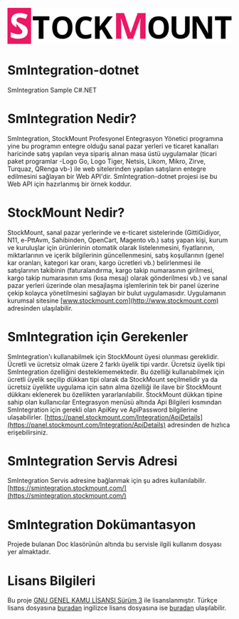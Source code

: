 ![StockMount Logo](StockMount-Logo.png?raw=true "StockMount Logo")
# SmIntegration-dotnet
SmIntegration Sample C#.NET
# SmIntegration Nedir?
SmIntegration, StockMount Profesyonel Entegrasyon Yönetici programına yine bu programın entegre olduğu sanal pazar yerleri ve ticaret kanalları haricinde satış yapılan veya sipariş alınan masa üstü uygulamalar (ticari paket programlar -Logo Go, Logo Tiger, Netsis, Likom, Mikro, Zirve, Turquaz, QRenga vb-) ile web sitelerinden yapılan satışların entegre edilmesini sağlayan bir Web API'dir. SmIntegration-dotnet projesi ise bu Web API için hazırlanmış bir örnek koddur.
# StockMount Nedir?
StockMount, sanal pazar yerlerinde ve e-ticaret sistelerinde (GittiGidiyor, N11, e-PttAvm, Sahibinden, OpenCart, Magento vb.) satış yapan kişi, kurum ve kuruluşlar için ürünlerinin otomatik olarak listelenmesini, fiyatlarının, miktarlarının ve içerik bilgilerinin güncellenmesini, satış koşullarının (genel kar oranları, kategori kar oranı, kargo ücretleri vb.) belirlenmesi ile satışlarının takibinin (faturalandırma, kargo takip numarasının girilmesi, kargo takip numarasının sms (kısa mesaj) olarak gönderilmesi vb.) ve sanal pazar yerleri üzerinde olan mesajlaşma işlemlerinin tek bir panel üzerine çekip kolayca yönetilmesini sağlayan bir bulut uygulamasıdır. Uygulamanın kurumsal sitesine [www.stockmount.com](http://www.stockmount.com) adresinden ulaşılabilir.
# SmIntegration için Gerekenler
SmIntegration'ı kullanabilmek için StockMount üyesi olunması gereklidir. Ücretli ve ücretsiz olmak üzere 2 farklı üyelik tipi vardır. Ücretsiz üyelik tipi SmIntegration özelliğini desteklememektedir. Bu özelliği kullanabilmek için ücretli üyelik seçilip dükkan tipi olarak da StockMount seçilmelidir ya da ücretsiz üyelikte uygulama için satın alma özelliği ile ilave bir StockMount dükkanı eklenerek bu özellikten yararlanılabilir. StockMount dükkan tipine sahip olan kullanıcılar Entegrasyon menüsü altında Api Bilgileri kısmından SmIntegration için gerekli olan ApiKey ve ApiPassword bilgilerine ulaşabilirler. [https://panel.stockmount.com/Integration/ApiDetails](https://panel.stockmount.com/Integration/ApiDetails) adresinden de hızlıca erişebilirsiniz.
# SmIntegration Servis Adresi
SmIntegration Servis adresine bağlanmak için şu adres kullanılabilir. [https://smintegration.stockmount.com/](https://smintegration.stockmount.com/)
# SmIntegration Dokümantasyon
Projede bulanan Doc klasörünün altında bu servisle ilgili kullanım dosyası yer almaktadır.
# Lisans Bilgileri
Bu proje [GNU GENEL KAMU LİSANSI Sürüm 3](http://www.gnu.org/licenses/gpl-3.0.html) ile lisanslanmıştır. Türkçe lisans dosyasına [buradan](Lisans.md) ingilizce lisans dosyasına ise [buradan](License.md) ulaşılabilir.
